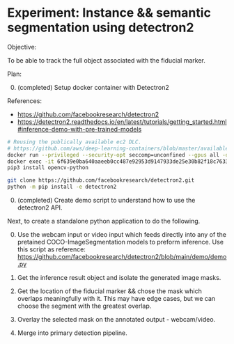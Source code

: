 # Experiment: Instance && semantic segmentation using detectron2

Objective: 

To be able to track the full object associated with the fiducial marker.

Plan:

0. (completed) Setup docker container with Detectron2

References:
* https://github.com/facebookresearch/detectron2
* https://detectron2.readthedocs.io/en/latest/tutorials/getting_started.html#inference-demo-with-pre-trained-models


```bash
# Reusing the publically available ec2 DLC.
# https://github.com/aws/deep-learning-containers/blob/master/available_images.md
docker run --privileged --security-opt seccomp=unconfined --gpus all -d -it --name detectron-dev --mount type=bind,source=/home/ec2-user/BeRST/,target=/BeRST  763104351884.dkr.ecr.us-east-1.amazonaws.com/pytorch-training:1.13.1-gpu-py39-cu117-ubuntu20.04-ec2
docker exec -it 6f639e0ba640aaeeb0cc487e92953d9147933de25e30b82f18c7633344242f80 bash 
pip3 install opencv-python

git clone https://github.com/facebookresearch/detectron2.git
python -m pip install -e detectron2
```

0. (completed) Create demo script to understand how to use the detectron2 API.

Next, to create a standalone python application to do the following.

0. Use the webcam input or video input which feeds directly into any of the pretained COCO-ImageSegmentation models to preform inference. Use this script as reference: https://github.com/facebookresearch/detectron2/blob/main/demo/demo.py

0. Get the inference result object and isolate the generated image masks. 

0. Get the location of the fiducial marker && chose the mask which overlaps meaningfully with it. This may have edge cases, but we can choose the segment with the greatest overlap.

0. Overlay the selected mask on the annotated output - webcam/video. 

0. Merge into primary detection pipeline. 